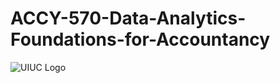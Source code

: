 # ACCY-570-Data-Analytics-Foundations-for-Accountancy
![UIUC Logo](https://github.com/Abby7LIU/Data-Analytical-projects-in-UIUC/blob/master/UI.png)
